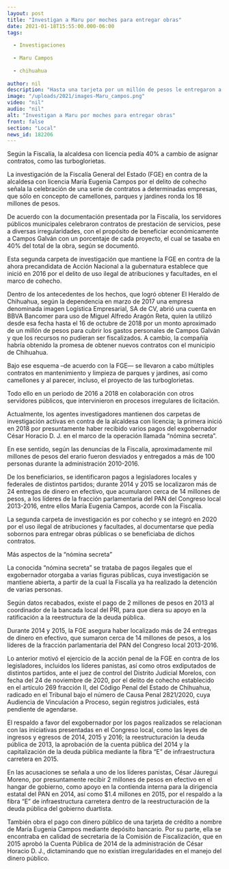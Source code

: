 ```yaml
---
layout: post
title: "Investigan a Maru por moches para entregar obras"
date: 2021-01-18T15:55:00.000-06:00
tags:
  
  - Investigaciones
  
  - Maru Campos
  
  - chihuahua
  
author: nil
description: "Hasta una tarjeta por un millón de pesos le entregaron a nombre de Miguel Alfredo para gastos personales para evitar fiscalización"
image: "/uploads/2021/images-Maru_campos.png"
video: "nil"
audio: "nil"
alt: "Investigan a Maru por moches para entregar obras"
front: false
section: "Local"
news_id: 182206
---
```


Según la Fiscalía, la alcaldesa con licencia pedía 40% a cambio de asignar contratos, como las turboglorietas.

La investigación de la Fiscalía General del Estado (FGE) en contra de la alcaldesa con licencia María Eugenia Campos por el delito de cohecho señala la celebración de una serie de contratos a determinadas empresas, que sólo en concepto de camellones, parques y jardines ronda los 18 millones de pesos.

De acuerdo con la documentación presentada por la Fiscalía, los servidores públicos municipales celebraron contratos de prestación de servicios, pese a diversas irregularidades, con el propósito de beneficiar económicamente a Campos Galván con un porcentaje de cada proyecto, el cual se tasaba en 40% del total de la obra, según se documentó.

Esta segunda carpeta de investigación que mantiene la FGE en contra de la ahora precandidata de Acción Nacional a la gubernatura establece que inició en 2016 por el delito de uso ilegal de atribuciones y facultades, en el marco de cohecho.

Dentro de los antecedentes de los hechos, que logró obtener El Heraldo de Chihuahua, según la dependencia en marzo de 2017 una empresa denominada imagen Logística Empresarial, SA de CV, abrió una cuenta en BBVA Bancomer para uso de Miguel Alfredo Aragón Reta, quien la utilizó desde esa fecha hasta el 16 de octubre de 2018 por un monto aproximado de un millón de pesos para cubrir los gastos personales de Campos Galván y que los recursos no pudieran ser fiscalizados. A cambio, la compañía habría obtenido la promesa de obtener nuevos contratos con el municipio de Chihuahua.

Bajo ese esquema –de acuerdo con la FGE— se llevaron a cabo múltiples contratos en mantenimiento y limpieza de parques y jardines, así como camellones y al parecer, incluso, el proyecto de las turboglorietas.

Todo ello en un periodo de 2016 a 2018 en colaboración con otros servidores públicos, que intervinieron en procesos irregulares de licitación.

Actualmente, los agentes investigadores mantienen dos carpetas de investigación activas en contra de la alcaldesa con licencia; la primera inició en 2018 por presuntamente haber recibido varios pagos del exgobernador César Horacio D. J. en el marco de la operación llamada “nómina secreta”.

En ese sentido, según las denuncias de la Fiscalía, aproximadamente mil millones de pesos del erario fueron desviados y entregados a más de 100 personas durante la administración 2010-2016.

De los beneficiarios, se identificaron pagos a legisladores locales y federales de distintos partidos; durante 2014 y 2015 se localizaron más de 24 entregas de dinero en efectivo, que acumularon cerca de 14 millones de pesos, a los líderes de la fracción parlamentaria del PAN del Congreso local 2013-2016, entre ellos María Eugenia Campos, acorde con la Fiscalía.

La segunda carpeta de investigación es por cohecho y se integró en 2020 por el uso ilegal de atribuciones y facultades, al documentarse que pedía sobornos para entregar obras públicas o se beneficiaba de dichos contratos.

Más aspectos de la “nómina secreta”

La conocida “nómina secreta” se trataba de pagos ilegales que el exgobernador otorgaba a varias figuras públicas, cuya investigación se mantiene abierta, a partir de la cual la Fiscalía ya ha realizado la detención de varias personas.

Según datos recabados, existe el pago de 2 millones de pesos en 2013 al coordinador de la bancada local del PRI, para que diera su apoyo en la ratificación a la reestructura de la deuda pública.

Durante 2014 y 2015, la FGE asegura haber localizado más de 24 entregas de dinero en efectivo, que sumaron cerca de 14 millones de pesos, a los líderes de la fracción parlamentaria del PAN del Congreso local 2013-2016.

Lo anterior motivó el ejercicio de la acción penal de la FGE en contra de los legisladores, incluidos los líderes panistas, así como otros exdiputados de distintos partidos, ante el juez de control del Distrito Judicial Morelos, con fecha del 24 de noviembre de 2020, por el delito de cohecho establecido en el artículo 269 fracción II, del Código Penal del Estado de Chihuahua, radicado en el Tribunal bajo el número de Causa Penal 2821/2020, cuya Audiencia de Vinculación a Proceso, según registros judiciales, está pendiente de agendarse.

El respaldo a favor del exgobernador por los pagos realizados se relacionan con las iniciativas presentadas en el Congreso local, como las leyes de ingresos y egresos de 2014, 2015 y 2016; la reestructuración la deuda pública de 2013, la aprobación de la cuenta pública del 2014 y la capitalización de la deuda pública mediante la fibra “E” de infraestructura carretera en 2015.

En las acusaciones se señala a uno de los líderes panistas, César Jáuregui Moreno, por presuntamente recibir 2 millones de pesos en efectivo en el hangar de gobierno, como apoyo en la contienda interna para la dirigencia estatal del PAN en 2014, así como $1.4 millones en 2015, por el respaldo a la fibra “E” de infraestructura carretera dentro de la reestructuración de la deuda pública del gobierno duartista.

También obra el pago con dinero público de una tarjeta de crédito a nombre de María Eugenia Campos mediante depósito bancario. Por su parte, ella se encontraba en calidad de secretaria de la Comisión de Fiscalización, que en 2015 aprobó la Cuenta Pública de 2014 de la administración de César Horacio D. J., dictaminando que no existían irregularidades en el manejo del dinero público.